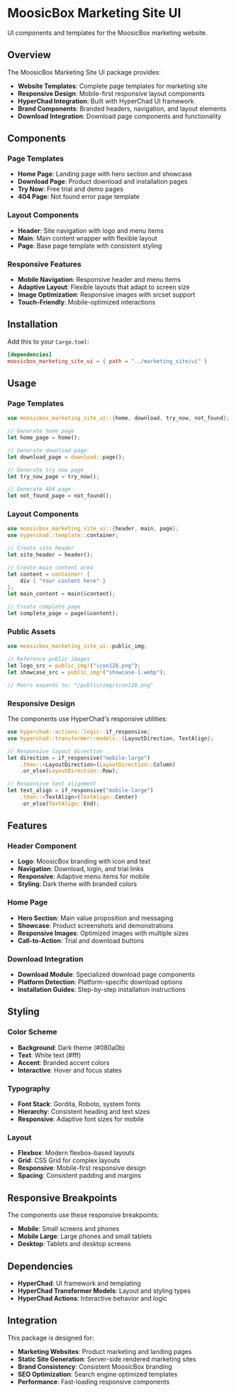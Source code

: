 # MoosicBox Marketing Site UI

UI components and templates for the MoosicBox marketing website.

## Overview

The MoosicBox Marketing Site UI package provides:

- **Website Templates**: Complete page templates for marketing site
- **Responsive Design**: Mobile-first responsive layout components
- **HyperChad Integration**: Built with HyperChad UI framework
- **Brand Components**: Branded headers, navigation, and layout elements
- **Download Integration**: Download page components and functionality

## Components

### Page Templates

- **Home Page**: Landing page with hero section and showcase
- **Download Page**: Product download and installation pages
- **Try Now**: Free trial and demo pages
- **404 Page**: Not found error page template

### Layout Components

- **Header**: Site navigation with logo and menu items
- **Main**: Main content wrapper with flexible layout
- **Page**: Base page template with consistent styling

### Responsive Features

- **Mobile Navigation**: Responsive header and menu items
- **Adaptive Layout**: Flexible layouts that adapt to screen size
- **Image Optimization**: Responsive images with srcset support
- **Touch-Friendly**: Mobile-optimized interactions

## Installation

Add this to your `Cargo.toml`:

```toml
[dependencies]
moosicbox_marketing_site_ui = { path = "../marketing_site/ui" }
```

## Usage

### Page Templates

```rust
use moosicbox_marketing_site_ui::{home, download, try_now, not_found};

// Generate home page
let home_page = home();

// Generate download page
let download_page = download::page();

// Generate try now page
let try_now_page = try_now();

// Generate 404 page
let not_found_page = not_found();
```

### Layout Components

```rust
use moosicbox_marketing_site_ui::{header, main, page};
use hyperchad::template::container;

// Create site header
let site_header = header();

// Create main content area
let content = container! {
    div { "Your content here" }
};
let main_content = main(&content);

// Create complete page
let complete_page = page(&content);
```

### Public Assets

```rust
use moosicbox_marketing_site_ui::public_img;

// Reference public images
let logo_src = public_img!("icon128.png");
let showcase_src = public_img!("showcase-1.webp");

// Macro expands to: "/public/img/icon128.png"
```

### Responsive Design

The components use HyperChad's responsive utilities:

```rust
use hyperchad::actions::logic::if_responsive;
use hyperchad::transformer::models::{LayoutDirection, TextAlign};

// Responsive layout direction
let direction = if_responsive("mobile-large")
    .then::<LayoutDirection>(LayoutDirection::Column)
    .or_else(LayoutDirection::Row);

// Responsive text alignment
let text_align = if_responsive("mobile-large")
    .then::<TextAlign>(TextAlign::Center)
    .or_else(TextAlign::End);
```

## Features

### Header Component

- **Logo**: MoosicBox branding with icon and text
- **Navigation**: Download, login, and trial links
- **Responsive**: Adaptive menu items for mobile
- **Styling**: Dark theme with branded colors

### Home Page

- **Hero Section**: Main value proposition and messaging
- **Showcase**: Product screenshots and demonstrations
- **Responsive Images**: Optimized images with multiple sizes
- **Call-to-Action**: Trial and download buttons

### Download Integration

- **Download Module**: Specialized download page components
- **Platform Detection**: Platform-specific download options
- **Installation Guides**: Step-by-step installation instructions

## Styling

### Color Scheme

- **Background**: Dark theme (#080a0b)
- **Text**: White text (#fff)
- **Accent**: Branded accent colors
- **Interactive**: Hover and focus states

### Typography

- **Font Stack**: Gordita, Roboto, system fonts
- **Hierarchy**: Consistent heading and text sizes
- **Responsive**: Adaptive font sizes for mobile

### Layout

- **Flexbox**: Modern flexbox-based layouts
- **Grid**: CSS Grid for complex layouts
- **Responsive**: Mobile-first responsive design
- **Spacing**: Consistent padding and margins

## Responsive Breakpoints

The components use these responsive breakpoints:

- **Mobile**: Small screens and phones
- **Mobile Large**: Large phones and small tablets
- **Desktop**: Tablets and desktop screens

## Dependencies

- **HyperChad**: UI framework and templating
- **HyperChad Transformer Models**: Layout and styling types
- **HyperChad Actions**: Interactive behavior and logic

## Integration

This package is designed for:

- **Marketing Websites**: Product marketing and landing pages
- **Static Site Generation**: Server-side rendered marketing sites
- **Brand Consistency**: Consistent MoosicBox branding
- **SEO Optimization**: Search engine optimized templates
- **Performance**: Fast-loading responsive components
